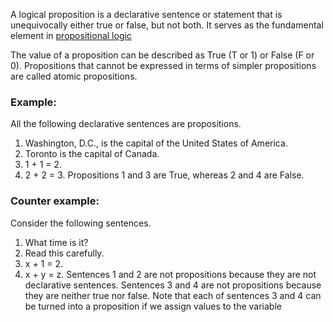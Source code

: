 A logical proposition is a declarative sentence or statement that is unequivocally either true or false, but not both. It serves as the fundamental element in [propositional logic](https://www.google.com/search?sca_esv=83105bac496dfc01&cs=1&sxsrf=AE3TifMztcz3NUuy03IMfj2DJ_HLlEh0lQ%3A1757606704358&q=propositional+logic&sa=X&ved=2ahUKEwid2-uZi9GPAxXArokEHcE0MbQQxccNegQIBBAB&mstk=AUtExfC-l8R5qiUuS9nDlOyDT3uv7FTHkAi4dXVS4ISAhpAnPotU--EOaFez1DLCV6Wf9iQaJf6jR_DznDA3cn8EYMLTXJRVgYLddCsoYfG3dGW8Zb0FY8VQA49osY5Pnqmb2t6K-weccsRkp76-rwUgirBJ93oH4yRud05bISeGNAfCxksYnxVY1msi1uw27HMslZelHxsk72ey2b-vDCjx27voWgBkazQVjjfE3LJMTeFcwOONPr8NhKGRmRMTTbW8f1fmtXUO3bDBmWhXfdHABPIb&csui=3) 

The value of a proposition can be described as True (T or 1) or False (F or 0).
Propositions that cannot be expressed in terms of simpler propositions are called atomic propositions.
### Example: 

All the following declarative sentences are propositions.
1. Washington, D.C., is the capital of the United States of America.
2. Toronto is the capital of Canada.
3. 1 + 1 = 2.
4. 2 + 2 = 3.
Propositions 1 and 3 are True, whereas 2 and 4 are False.

### Counter example:

Consider the following sentences.
1. What time is it?
2. Read this carefully.
3. x + 1 = 2.
4. x + y = z.
Sentences 1 and 2 are not propositions because they are not declarative sentences. Sentences 3 and 4 are not propositions because they are neither true nor false. Note that each of sentences 3 and 4 can be turned into a proposition if we assign values to the variable